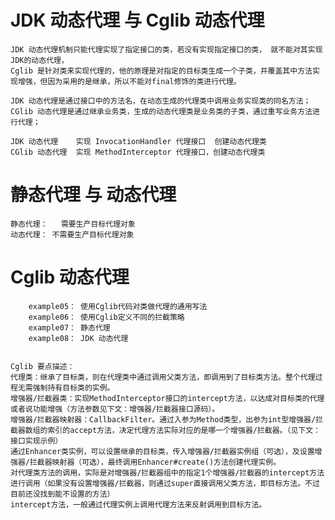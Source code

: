     
# JDK 动态代理 与 Cglib 动态代理
    JDK 动态代理机制只能代理实现了指定接口的类，若没有实现指定接口的类， 就不能对其实现JDK的动态代理，
    Cglib 是针对类来实现代理的，他的原理是对指定的目标类生成一个子类，并覆盖其中方法实现增强，但因为采用的是继承，所以不能对final修饰的类进行代理。
    
    JDK 动态代理是通过接口中的方法名，在动态生成的代理类中调用业务实现类的同名方法；
    CGlib 动态代理是通过继承业务类，生成的动态代理类是业务类的子类，通过重写业务方法进行代理；
    
    JDK 动态代理    实现 InvocationHandler 代理接口  创建动态代理类
    CGlib 动态代理  实现 MethodInterceptor 代理接口，创建动态代理类
    
# 静态代理 与 动态代理
    静态代理：   需要生产目标代理对象
    动态代理： 不需要生产目标代理对象
    
    
# Cglib 动态代理

        example05： 使用Cglib代码对类做代理的通用写法
        example06： 使用Cglib定义不同的拦截策略
        example07： 静态代理
        example08： JDK 动态代理
    
    
    Cglib 要点描述：
    代理类：继承了目标类，则在代理类中通过调用父类方法，即调用到了目标类方法。整个代理过程无需强制持有目标类的实例。
    增强器/拦截器类：实现MethodInterceptor接口的intercept方法，以达成对目标类的代理或者说功能增强（方法参数见下文：增强器/拦截器接口源码）。
    增强器/拦截器映射器：CallbackFilter。通过入参为Method类型，出参为int型增强器/拦截器数组的索引的accept方法，决定代理方法实际对应的是哪一个增强器/拦截器。（见下文：接口实现示例）
    通过Enhancer类实例，可以设置继承的目标类，传入增强器/拦截器实例组（可选），及设置增强器/拦截器映射器（可选），最终调用Enhancer#create()方法创建代理实例。
    对代理类方法的调用，实际是对增强器/拦截器组中的指定1个增强器/拦截器的intercept方法进行调用（如果没有设置增强器/拦截器，则通过super直接调用父类方法，即目标方法。不过目前还没找到能不设置的方法）
    intercept方法，一般通过代理实例上调用代理方法来反射调用到目标方法。
 